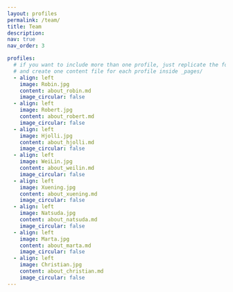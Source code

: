 ```yaml
---
layout: profiles
permalink: /team/
title: Team
description:
nav: true
nav_order: 3

profiles:
  # if you want to include more than one profile, just replicate the following block
  # and create one content file for each profile inside _pages/
  - align: left
    image: Robin.jpg
    content: about_robin.md
    image_circular: false
  - align: left
    image: Robert.jpg
    content: about_robert.md
    image_circular: false 
  - align: left
    image: Hjolli.jpg
    content: about_hjolli.md
    image_circular: false 
  - align: left
    image: WeiLin.jpg
    content: about_weilin.md
    image_circular: false 
  - align: left
    image: Xuening.jpg
    content: about_xuening.md
    image_circular: false 
  - align: left
    image: Natsuda.jpg
    content: about_natsuda.md
    image_circular: false 
  - align: left
    image: Marta.jpg
    content: about_marta.md
    image_circular: false 
  - align: left
    image: Christian.jpg
    content: about_christian.md
    image_circular: false
---
```

